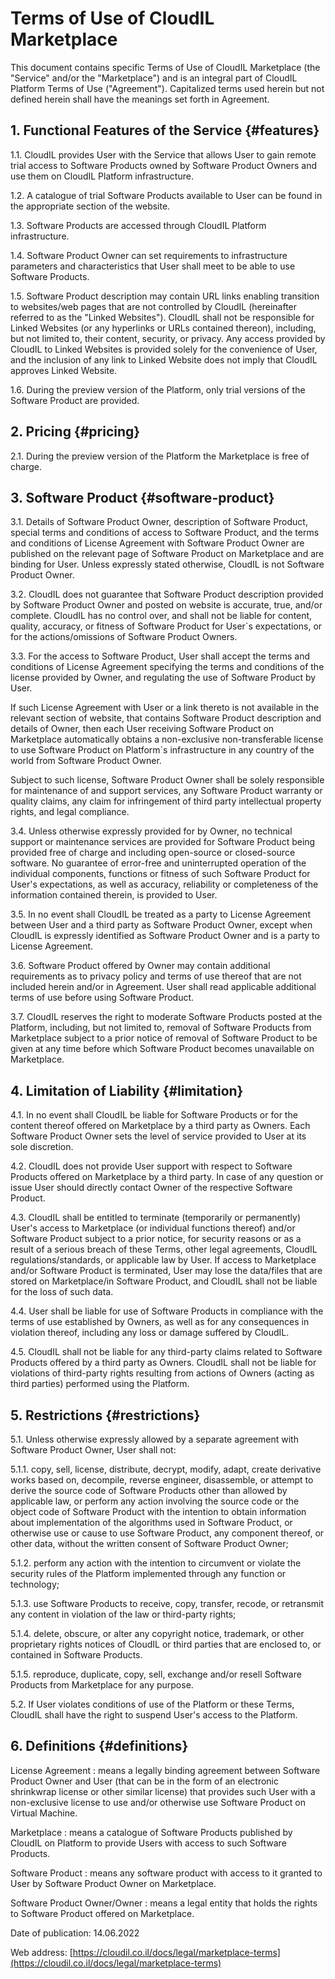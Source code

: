 # Terms of Use of CloudIL Marketplace

This document contains specific Terms of Use of CloudIL Marketplace (the "Service" and/or the "Marketplace") and is an integral part of CloudIL Platform Terms of Use ("Agreement"). Capitalized terms used herein but not defined herein shall have the meanings set forth in Agreement.

## 1. Functional Features of the Service {#features}

1.1. CloudIL provides User with the Service that allows User to gain remote trial access to Software Products owned by Software Product Owners and use them on CloudIL Platform infrastructure.

1.2. A catalogue of trial Software Products available to User can be found in the appropriate section of the website.

1.3. Software Products are accessed through CloudIL Platform infrastructure.

1.4. Software Product Owner can set requirements to infrastructure parameters and characteristics that User shall meet to be able to use Software Products.

1.5. Software Product description may contain URL links enabling transition to websites/web pages that are not controlled by CloudIL (hereinafter referred to as the "Linked Websites"). CloudIL shall not be responsible for Linked Websites (or any hyperlinks or URLs contained thereon), including, but not limited to, their content, security, or privacy. Any access provided by CloudIL to Linked Websites is provided solely for the convenience of User, and the inclusion of any link to Linked Website does not imply that CloudIL approves Linked Website.

1.6. During the preview version of the Platform, only trial versions of the Software Product are provided.

## 2. Pricing {#pricing}

2.1. During the preview version of the Platform the Marketplace is free of charge.

## 3. Software Product {#software-product}

3.1. Details of Software Product Owner, description of Software Product, special terms and conditions of access to Software Product, and the terms and conditions of License Agreement with Software Product Owner are published on the relevant page of Software Product on Marketplace and are binding for User. Unless expressly stated otherwise, CloudIL is not Software Product Owner.

3.2. CloudIL does not guarantee that Software Product description provided by Software Product Owner and posted on website is accurate, true, and/or complete. CloudIL has no control over, and shall not be liable for content, quality, accuracy, or fitness of Software Product for User`s expectations, or for the actions/omissions of Software Product Owners.

3.3. For the access to Software Product, User shall accept the terms and conditions of License Agreement specifying the terms and conditions of the license provided by Owner, and regulating the use of Software Product by User.

If such License Agreement with User or a link thereto is not available in the relevant section of website, that contains Software Product description and details of Owner, then each User receiving Software Product on Marketplace automatically obtains a non-exclusive non-transferable license to use Software Product on Platform`s infrastructure in any country of the world from Software Product Owner.

Subject to such license, Software Product Owner shall be solely responsible for maintenance of and support services, any Software Product warranty or quality claims, any claim for infringement of third party intellectual property rights, and legal compliance.

3.4. Unless otherwise expressly provided for by Owner, no technical support or maintenance services are provided for Software Product being provided free of charge and including open-source or closed-source software. No guarantee of error-free and uninterrupted operation of the individual components, functions or fitness of such Software Product for User's expectations, as well as accuracy, reliability or completeness of the information contained therein, is provided to User.

3.5. In no event shall CloudIL be treated as a party to License Agreement between User and a third party as Software Product Owner, except when CloudIL is expressly identified as Software Product Owner and is a party to License Agreement.

3.6. Software Product offered by Owner may contain additional requirements as to privacy policy and terms of use thereof that are not included herein and/or in Agreement. User shall read applicable additional terms of use before using Software Product.

3.7. CloudIL reserves the right to moderate Software Products posted at the Platform, including, but not limited to, removal of Software Products from Marketplace subject to a prior notice of removal of Software Product to be given at any time before which Software Product becomes unavailable on Marketplace.

## 4. Limitation of Liability {#limitation}

4.1. In no event shall CloudIL be liable for Software Products or for the content thereof offered on Marketplace by a third party as Owners. Each Software Product Owner sets the level of service provided to User at its sole discretion.

4.2. CloudIL does not provide User support with respect to Software Products offered on Marketplace by a third party. In case of any question or issue User should directly contact Owner of the respective Software Product.

4.3. CloudIL shall be entitled to terminate (temporarily or permanently) User's access to Marketplace (or individual functions thereof) and/or Software Product subject to a prior notice, for security reasons or as a result of a serious breach of these Terms, other legal agreements, CloudIL regulations/standards, or applicable law by User. If access to Marketplace and/or Software Product is terminated, User may lose the data/files that are stored on Marketplace/in Software Product, and CloudIL shall not be liable for the loss of such data.

4.4. User shall be liable for use of Software Products in compliance with the terms of use established by Owners, as well as for any consequences in violation thereof, including any loss or damage suffered by CloudIL.

4.5. CloudIL shall not be liable for any third-party claims related to Software Products offered by a third party as Owners. CloudIL shall not be liable for violations of third-party rights resulting from actions of Owners (acting as third parties) performed using the Platform.

## 5. Restrictions {#restrictions}

5.1. Unless otherwise expressly allowed by a separate agreement with Software Product Owner, User shall not:

5.1.1. copy, sell, license, distribute, decrypt, modify, adapt, create derivative works based on, decompile, reverse engineer, disassemble, or attempt to derive the source code of Software Products other than allowed by applicable law, or perform any action involving the source code or the object code of Software Product with the intention to obtain information about implementation of the algorithms used in Software Product, or otherwise use or cause to use Software Product, any component thereof, or other data, without the written consent of Software Product Owner;

5.1.2. perform any action with the intention to circumvent or violate the security rules of the Platform implemented through any function or technology;

5.1.3. use Software Products to receive, copy, transfer, recode, or retransmit any content in violation of the law or third-party rights;

5.1.4. delete, obscure, or alter any copyright notice, trademark, or other proprietary rights notices of CloudIL or third parties that are enclosed to, or contained in Software Products.

5.1.5. reproduce, duplicate, copy, sell, exchange and/or resell Software Products from Marketplace for any purpose.

5.2. If User violates conditions of use of the Platform or these Terms, CloudIL shall have the right to suspend User's access to the Platform.

## 6. Definitions {#definitions}

License Agreement
: means a legally binding agreement between Software Product Owner and User (that can be in the form of an electronic shrinkwrap license or other similar license) that provides such User with a non-exclusive license to use and/or otherwise use Software Product on Virtual Machine.

Marketplace
: means a catalogue of Software Products published by CloudIL on Platform to provide Users with access to such Software Products.

Software Product
: means any software product with access to it granted to User by Software Product Owner on Marketplace.

Software Product Owner/Owner
: means a legal entity that holds the rights to Software Product offered on Marketplace.

Date of publication: 14.06.2022

Web address: [https://cloudil.co.il/docs/legal/marketplace-terms](https://cloudil.co.il/docs/legal/marketplace-terms)
